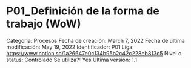 # P01_Definición de la forma de trabajo (WoW)

Categoría: Procesos
Fecha de creación: March 7, 2022
Fecha de última modificación: May 19, 2022
Identificador: P01
Liga: https://www.notion.so/1a26647e0c134b95b2c42c228eb813c5
Nivel o status: Controlado
Se utiliza?: Yes
Última versión: 1.1